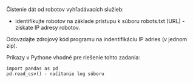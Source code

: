 Čistenie dát od robotov vyhľadávacích služieb:

- identifikujte robotov na základe prístupu k súboru robots.txt (URL) - získate IP adresy robotov.

Odovzdajte zdrojový kód programu na indentifikáciu IP adries (v jednom zip).

Príkazy v Pythone vhodné pre riešenie tohto zadania:

```
import pandas as pd
pd.read_csv() - načítanie log súboru
```
